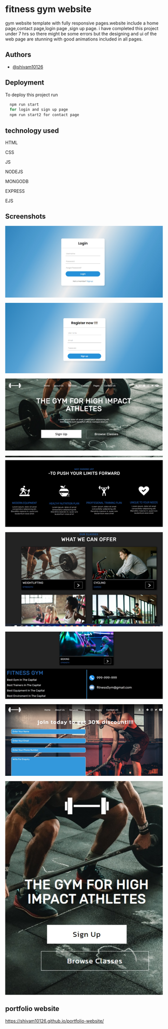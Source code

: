 
# fitness gym website 

gym website template with fully responsive pages.website include a home page,contact page,login page ,sign up page.
i have completed this project under 7 hrs so there might be some errors but the designing and ui of the web page are stunning with good animations included in all pages.



## Authors

- [@shivam10126](https://github.com/shivam10126)


## Deployment

To deploy this project run

```bash
  npm run start 
  for login and sign up page 
  npm run start2 for contact page
```


## technology used
HTML

CSS

JS

NODEJS

MONGODB

EXPRESS 

EJS
## Screenshots

![App Screenshot](https://github.com/shivam10126/gymwebsite/blob/main/screenshots/1.jpg?raw=true)



![App Screenshot](https://github.com/shivam10126/gymwebsite/blob/main/screenshots/2.png?raw=true)

![App Screenshot](https://github.com/shivam10126/gymwebsite/blob/main/screenshots/3.jpg?raw=true)

![App Screenshot](https://github.com/shivam10126/gymwebsite/blob/main/screenshots/4.jpg?raw=true)

![App Screenshot](https://github.com/shivam10126/gymwebsite/blob/main/screenshots/5.jpg?raw=true)



![App Screenshot](https://github.com/shivam10126/gymwebsite/blob/main/screenshots/6.jpg?raw=true)

![App Screenshot](https://github.com/shivam10126/gymwebsite/blob/main/screenshots/7.jpg?raw=true)

![App Screenshot](https://github.com/shivam10126/gymwebsite/blob/main/screenshots/8.jpg?raw=true)

## portfolio website

https://shivam10126.github.io/portfolio-website/
